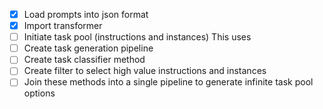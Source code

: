  - [x] Load prompts into json format
 - [x] Import transformer
 - [ ] Initiate task pool (instructions and instances)
 This uses 
 - [ ] Create task generation pipeline
 - [ ] Create task classifier method
 - [ ] Create filter to select high value instructions and instances
 - [ ] Join these methods into a single pipeline to generate infinite task pool options